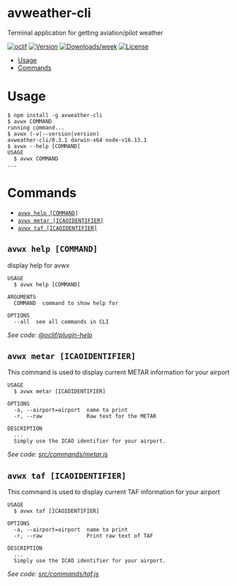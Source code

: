 avweather-cli
=============

Terminal application for getting aviation/pilot weather

[![oclif](https://img.shields.io/badge/cli-oclif-brightgreen.svg)](https://oclif.io)
[![Version](https://img.shields.io/npm/v/avweather-cli.svg)](https://npmjs.org/package/avweather-cli)
[![Downloads/week](https://img.shields.io/npm/dw/avweather-cli.svg)](https://npmjs.org/package/avweather-cli)
[![License](https://img.shields.io/npm/l/avweather-cli.svg)](https://github.com/davidfekke/avweather-cli/blob/master/package.json)

<!-- toc -->
* [Usage](#usage)
* [Commands](#commands)
<!-- tocstop -->
# Usage
<!-- usage -->
```sh-session
$ npm install -g avweather-cli
$ avwx COMMAND
running command...
$ avwx (-v|--version|version)
avweather-cli/0.3.1 darwin-x64 node-v16.13.1
$ avwx --help [COMMAND]
USAGE
  $ avwx COMMAND
...
```
<!-- usagestop -->
# Commands
<!-- commands -->
* [`avwx help [COMMAND]`](#avwx-help-command)
* [`avwx metar [ICAOIDENTIFIER]`](#avwx-metar-icaoidentifier)
* [`avwx taf [ICAOIDENTIFIER]`](#avwx-taf-icaoidentifier)

## `avwx help [COMMAND]`

display help for avwx

```
USAGE
  $ avwx help [COMMAND]

ARGUMENTS
  COMMAND  command to show help for

OPTIONS
  --all  see all commands in CLI
```

_See code: [@oclif/plugin-help](https://github.com/oclif/plugin-help/blob/v2.1.2/src/commands/help.ts)_

## `avwx metar [ICAOIDENTIFIER]`

This command is used to display current METAR information for your airport

```
USAGE
  $ avwx metar [ICAOIDENTIFIER]

OPTIONS
  -a, --airport=airport  name to print
  -r, --raw              Raw text for the METAR

DESCRIPTION
  ...
  Simply use the ICAO identifier for your airport.
```

_See code: [src/commands/metar.js](https://github.com/davidfekke/avweather-cli/blob/v0.3.1/src/commands/metar.js)_

## `avwx taf [ICAOIDENTIFIER]`

This command is used to display current TAF information for your airport

```
USAGE
  $ avwx taf [ICAOIDENTIFIER]

OPTIONS
  -a, --airport=airport  name to print
  -r, --raw              Print raw text of TAF

DESCRIPTION
  ...
  Simply use the ICAO identifier for your airport.
```

_See code: [src/commands/taf.js](https://github.com/davidfekke/avweather-cli/blob/v0.3.1/src/commands/taf.js)_
<!-- commandsstop -->
